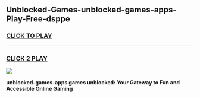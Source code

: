 
## Unblocked-Games-unblocked-games-apps-Play-Free-dsppe
<h3>
<a href="https://premium76.site?title=unblocked-games-apps&ref=18A1">CLICK TO PLAY</a></h3>
<hr>

<h3>
<a href="https://premium76.site?title=unblocked-games-apps&ref=18A1">CLICK 2 PLAY</a>
  
</h3>

<a href="https://premium76.site?title=unblocked-games-apps&ref=18A1"><img src="https://clearcache.store/games.png"></a>


**unblocked-games-apps games unblocked: Your Gateway to Fun and Accessible Online Gaming**
